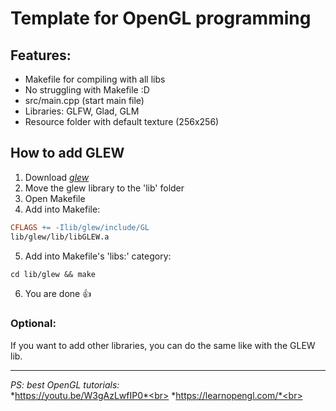 # Template for OpenGL programming

## Features:

- Makefile for compiling with all libs
- No struggling with Makefile :D
- src/main.cpp (start main file)
- Libraries: GLFW, Glad, GLM
- Resource folder with default texture (256x256)

## How to add GLEW
1. Download *[glew]*
2. Move the glew library to the 'lib' folder
3. Open Makefile
4. Add into Makefile:
```Makefile
CFLAGS += -Ilib/glew/include/GL
lib/glew/lib/libGLEW.a
```
5. Add into Makefile's 'libs:' category:
```Makefile
cd lib/glew && make
```
6. You are done 👍

### Optional:
If you want to add other libraries, you can do the same like with the GLEW lib.

******
*PS: best OpenGL tutorials:*<br>
*https://youtu.be/W3gAzLwfIP0*<br>
*https://learnopengl.com/*<br>

[header]: <https://en.wikipedia.org/wiki/Header-only/>
[glew]: <https://sourceforge.net/projects/glew/>

